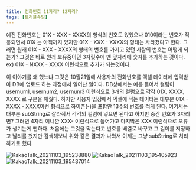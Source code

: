 ```yaml
---
title: 전화번호 11자리? 12자리?
tags: [트러블슈팅]
---
```


예전 전화번호는 01X - XXX - XXXX의 형식의 번호도 있었으나 
010이라는 번호가 적용되면서 01X 는 아직까지 있지만 01X - XXX - XXXX의 형태는 사라졌다고 한다. 
그러면 원래 01X - XXX - XXXX의 형태의 번호를 가지고 있던 사람의 번호는 어떻게 되는가? 
그것은 바로 원래 보유중이던 3자릿수에 맨 앞자리에 숫자를 추가하는 것이다.
ex) 01X - NXXX - XXXX 이런식으로 추가가 되는것이다.

이 이야기를 왜 했느냐 그것은 10월21일에 사용자의 전화번호를 엑셀 데이터에 입력받아 DB에 업로드 하는 과정에서 일어난 일이다. DB상에서는 예를 들어서 컬럼이 usernum1, usernum2, usernum3 이런식으로 3개의 컬럼으로 각각 01X, XXXX, XXXX 로 구분을 해줬다. 하지만 사용자 입장에서 엑셀에 적는 데이터는 대부분 01X - XXXX - XXXX이런 형식으로 하이폰(-)을 포함안  13수의 번호를 적게 된다.
여기서는 대부분 subString로 잘라줘서 각각의 컬럼에 넣으면 된다고 하지만 중간 번호가 3자리면?
그러면 4자리 이니깐 XXX- 이런식으로 들어가고 마지막은 XXX 이런식으로 오류가 생기는게 뻔하다. 처음에는 그것을 막는다고 번호를 배열로 바꾸고 그 길이를 저장하고 날리를 쳤지만 검색해보니 위와 같은 결과가 나와서 이제는 그냥 subString로 처리 하기로 했다.

![KakaoTalk_20211103_195238880](https://user-images.githubusercontent.com/49426352/140048545-7f1663ba-5e63-434d-ac17-03498dc22496.png)
![KakaoTalk_20211103_195405923](https://user-images.githubusercontent.com/49426352/140048549-f1ef18b5-e47c-4f64-b22e-c83cc2ce2bac.png)
![KakaoTalk_20211103_195437014](https://user-images.githubusercontent.com/49426352/140048553-709abab1-7812-4081-b19b-d7296e691b5a.png)
